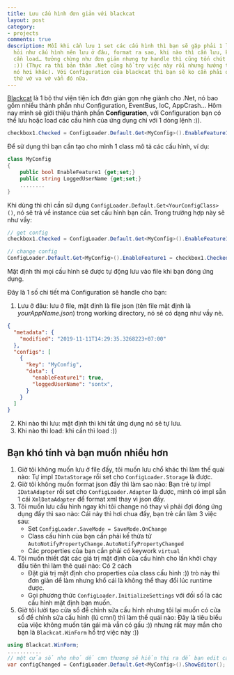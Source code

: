 ```yaml
---
title: Lưu cấu hình đơn giản với blackcat
layout: post
category:
- projects
comments: true
description: Mỗi khi cần lưu 1 set các cấu hình thì bạn sẽ gặp phải 1 loạt các câu
  hỏi như cấu hình nên lưu ở đâu, format ra sao, khi nào thì cần lưu, khi nào thì
  cần load… tưởng chừng như đơn giản nhưng tự handle thì cũng tốn chút thời gian đó
  :)) (Thực ra thì bản thân .Net cũng hổ trợ việc này rồi nhưng hướng tiếp cận của
  nó hơi khác). Với Configuration của blackcat thì bạn sẽ ko cần phải quan tâm mấy
  thứ vớ va vớ vẩn đó nữa.
---
```


[Blackcat](https://github.com/sontx/blackcat) là 1 bộ thư viện tiện ích đơn giản gọn nhẹ giành cho .Net, nó bao gồm nhiều thành phần như Configuration, EventBus, IoC, AppCrash... Hôm nay mình sẽ giới thiệu thành phần **Configuration**, với Configuration bạn có thể lưu hoặc load các cấu hình của ứng dụng chỉ với 1 dòng lệnh :)).

```cs
checkbox1.Checked = ConfigLoader.Default.Get<MyConfig>().EnableFeature1;
```

Để sử dụng thì bạn cần tạo cho mình 1 class mô tả các cấu hình, ví dụ:

```cs
class MyConfig
{
	public bool EnableFeature1 {get;set;}
	public string LoggedUserName {get;set;}
	........
}
```

Khi dùng thì chỉ cần sử dụng `ConfigLoader.Default.Get<YourConfigClass>()`, nó sẽ trả về instance của set cấu hình bạn cần. Trong trường hợp này sẽ như vầy:

```cs
// get config
checkbox1.Checked = ConfigLoader.Default.Get<MyConfig>().EnableFeature1;

// change config
ConfigLoader.Default.Get<MyConfig>().EnableFeature1 = checkbox1.Checked;
```

Mặt định thì mọi cấu hình sẽ được tự động lưu vào file khi bạn đóng ứng dụng.

Đây là 1 số chi tiết mà Configuration sẽ handle cho bạn:

1. Lưu ở đâu: lưu ở file, mặt định là file json (tên file mặt định là *yourAppName.json*) trong working directory, nó sẽ có dạng như vầy nè.

```json
{
  "metadata": {
    "modified": "2019-11-11T14:29:35.3268223+07:00"
  },
  "configs": [
    {
      "key": "MyConfig",
      "data": {
        "enableFeature1": true,
        "loggedUserName": "sontx",
      }
    }
  ]
}
```

2. Khi nào thì lưu: mặt định thì khi tắt ứng dụng nó sẽ tự lưu.
3. Khi nào thì load: khi cần thì load :))

Bạn khó tính và bạn muốn nhiều hơn
-----

1. Giờ tôi không muốn lưu ở file đấy, tôi muốn lưu chổ khác thì làm thế quái nào: Tự impl `IDataStorage` rồi set cho `ConfigLoader.Storage` là được.
2. Giờ tôi không muốn format json đấy thì làm sao nào: Bạn trẻ tự impl `IDataAdapter` rồi set cho `ConfigLoader.Adapter` là được, mình có impl sẵn 1 cái `XmlDataAdapter` để format xml thay vì json đấy.
3. Tôi muốn lưu cấu hình ngay khi tôi change nó thay vì phải đợi đóng ứng dụng đấy thì sao nào: Cái này thì hơi chua đấy, bạn trẻ cần làm 3 việc sau: 
	- Set `ConfigLoader.SaveMode = SaveMode.OnChange`
	- Class cấu hình của bạn cần phải kế thừa từ `AutoNotifyPropertyChange.AutoNotifyPropertyChanged`
	- Các properties của bạn cần phải có keywork `virtual`
4. Tôi muốn thiết đặt các giá trị mặt định của cấu hình cho lần khởi chạy đầu tiên thì làm thê quái nào: Có 2 cách
	- Đặt giá trị mặt định cho properties của class cấu hình :)) trò này thì đơn giản dể làm nhưng khổ cái là không thể thay đổi lúc runtime được.
	- Gọi phương thức `ConfigLoader.InitializeSettings` với đối số là các cấu hình mặt định bạn muốn.
5. Giờ tôi lười tạo cửa sổ để chỉnh sửa cấu hình nhưng tôi lại muốn có cửa sổ để chính sửa cấu hình (lú cmnl) thì làm thế quái nào: Đây là tiêu biểu của việc không muốn tán gái mà vẫn có gấu :)) nhưng rất may mắn cho bạn là `Blackcat.WinForm` hổ trợ việc này :))

```cs
using Blackcat.WinForm;
...........
// một cửa sổ nho nhỏ dể cmn thương sẽ hiển thị ra để bạn edit các cấu hình có trong MyConfig
var configChanged = ConfigLoader.Default.Get<MyConfig>().ShowEditor();
```
